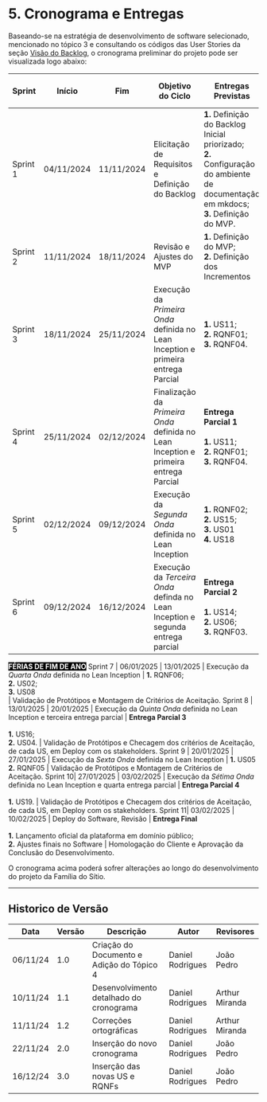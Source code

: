 # 5. Cronograma e Entregas


Baseando-se na estratégia de desenvolvimento de software selecionado, mencionado no tópico 3 e consultando os códigos das User Stories da seção [Visão do Backlog](../4-sprints/VisaoGeralBacklog.md), o cronograma preliminar do projeto pode ser visualizada logo abaixo:

Sprint | Início | Fim | Objetivo do Ciclo | Entregas Previstas | Validação com os Stakeholders
----- | ------ | --- | ----------------- | ------------------ | -----------------------------
Sprint 1 | 04/11/2024 | 11/11/2024 | Elicitação de Requisitos e Definição do Backlog | **1.** Definição do Backlog Inicial priorizado; <br> **2.** Configuração do ambiente de documentação em mkdocs; <br> **3.** Definição do MVP.    | Revisão do Backlog e da Priorização.
Sprint 2 | 11/11/2024 | 18/11/2024 | Revisão e Ajustes do MVP | **1.** Definição do MVP; <br> **2.** Definição dos Incrementos | Revisão da definição do MVP e Incrementos
Sprint 3 | 18/11/2024 | 25/11/2024 | Execução da _Primeira Onda_ definida no Lean Inception e primeira entrega Parcial | **1.** US11; <br> **2.** RQNF01; <br> **3.** RQNF04. | Validação de Protótipos e Montagem de Critérios de Aceitação.
Sprint 4 | 25/11/2024 | 02/12/2024 | Finalização da _Primeira Onda_ definida no Lean Inception e primeira entrega Parcial | **Entrega Parcial 1** <br><br> **1.** US11; <br> **2.** RQNF01; <br> **3.** RQNF04. | Validação de Protótipos e Checagem dos critérios de Aceitação, de cada US, em Deploy com os stakeholders.
Sprint 5 | 02/12/2024 | 09/12/2024 | Execução da _Segunda Onda_ definida no Lean Inception  | **1.** RQNF02; <br> **2.** US15; <br> **3.** US01 <br> **4.** US18 | Validação de Protótipos e Montagem de Critérios de Aceitação.
Sprint 6 | 09/12/2024 | 16/12/2024 | Execução da _Terceira Onda_ definda no Lean Inception e segunda entrega parcial | **Entrega Parcial 2** <br><br> **1.** US14; <br> **2.** US06; <br> **3.** RQNF03. | Validação de Protótipos e Checagem dos critérios de Aceitação, de cada US, em Deploy com os stakeholders.
<span style="background-color: black; color: white;">**FÉRIAS DE FIM DE ANO**</span> 
Sprint 7 | 06/01/2025 | 13/01/2025 | Execução da _Quarta Onda_ definida no Lean Inception | **1.** RQNF06; <br> **2.** US02; <br> **3.** US08 <br> | Validação de Protótipos e Montagem de Critérios de Aceitação.
Sprint 8 | 13/01/2025 | 20/01/2025 | Execução da _Quinta Onda_ definida no Lean Inception e terceira entrega parcial | **Entrega Parcial 3** <br><br> **1.** US16; <br> **2.** US04. | Validação de Protótipos e Checagem dos critérios de Aceitação, de cada US, em Deploy com os stakeholders.
Sprint 9 | 20/01/2025 | 27/01/2025 | Execução da _Sexta Onda_ definida no Lean Inception | **1.** US05 <br> **2.** RQNF05 | Validação de Protótipos e Montagem de Critérios de Aceitação.
Sprint 10| 27/01/2025 | 03/02/2025 | Execução da _Sétima Onda_ definida no Lean Inception e quarta entrega parcial | **Entrega Parcial 4** <br><br> **1.** US19. | Validação de Protótipos e Checagem dos critérios de Aceitação, de cada US, em Deploy com os stakeholders.
Sprint 11| 03/02/2025 | 10/02/2025 | Deploy do Software, Revisão | **Entrega Final** <br><br> **1.** Lançamento oficial da plataforma em domínio público; <br> **2.** Ajustes finais no Software | Homologação do Cliente e Aprovação da Conclusão do Desenvolvimento. 

O cronograma acima poderá sofrer alterações ao longo do desenvolvimento do projeto da Família do Sítio.

---
## Historico de Versão
Data     | Versão | Descrição | Autor | Revisores 
-------- | ------ | --------- | ----- | ---------
06/11/24 | 1.0 | Criação do Documento e Adição do Tópico 4 | Daniel Rodrigues | João Pedro
10/11/24 | 1.1 | Desenvolvimento detalhado do cronograma   | Daniel Rodrigues | Arthur Miranda
11/11/24 | 1.2 | Correções ortográficas         | Daniel Rodrigues | Arthur Miranda
22/11/24 | 2.0 | Inserção do novo cronograma    | Daniel Rodrigues | João Pedro
16/12/24 | 3.0 | Inserção das novas US e RQNFs  | Daniel Rodrigues | João Pedro